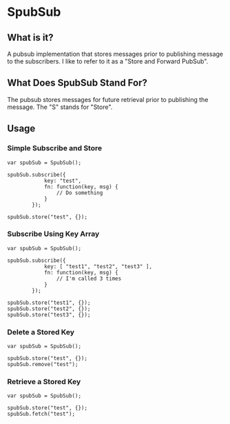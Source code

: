 # SpubSub

## What is it?

A pubsub implementation that stores messages prior to publishing message to 
the subscribers.  I like to refer to it as a "Store and Forward PubSub".

## What Does SpubSub Stand For?

The pubsub stores messages for future retrieval prior to publishing the 
message.  The "S" stands for "Store".

## Usage

### Simple Subscribe and Store
```
var spubSub = SpubSub();

spubSub.subscribe({
			key: "test",
			fn: function(key, msg) {
				// Do something
			}
		});
		
spubSub.store("test", {});		

```

### Subscribe Using Key Array
```
var spubSub = SpubSub();

spubSub.subscribe({
			key: [ "test1", "test2", "test3" ],
			fn: function(key, msg) {
				// I'm called 3 times
			}
		});		
		
spubSub.store("test1", {});
spubSub.store("test2", {});
spubSub.store("test3", {});		
```

### Delete a Stored Key
```
var spubSub = SpubSub();
		
spubSub.store("test", {});
spubSub.remove("test");		

```

### Retrieve a Stored Key
```
var spubSub = SpubSub();
		
spubSub.store("test", {});
spubSub.fetch("test");		

```